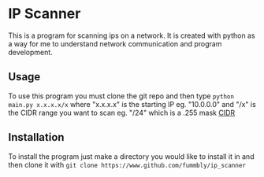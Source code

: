 # IP Scanner

This is a program for scanning ips on a network. It is created with python as a way for me to understand network communication and program development. 

## Usage

To use this program you must clone the git repo and then type ```python main.py x.x.x.x/x``` where "x.x.x.x" is the starting IP eg. "10.0.0.0" and "/x" is the CIDR range you want to scan eg. "/24" which is a .255 mask [CIDR](https://en.wikipedia.org/wiki/Classless_Inter-Domain_Routing)
## Installation 

To install the program just make a directory you would like to install it in and then clone it with ```git clone https://www.github.com/fummbly/ip_scanner```
